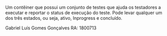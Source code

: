 Um contêiner que possui um conjunto de testes que ajuda os testadores a executar e reportar o status de execução do teste. Pode levar qualquer um dos três estados, ou seja, ativo, Inprogress e concluído.


Gabriel Luís Gomes Gonçalves
RA: 1800713
